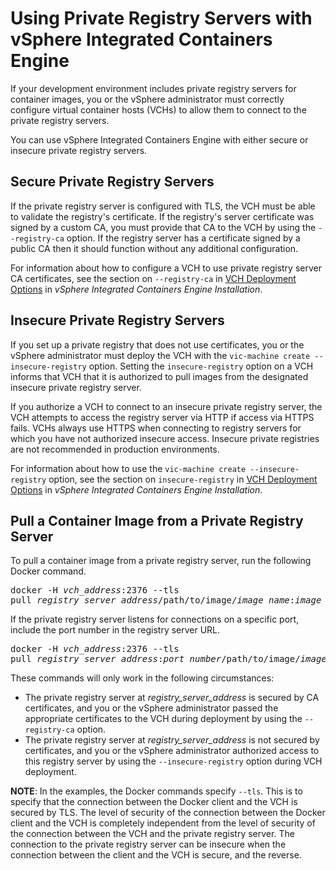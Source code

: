 # Using Private Registry Servers with vSphere Integrated Containers Engine #

If your development environment includes private registry servers for container images, you or the vSphere administrator must correctly configure virtual container hosts (VCHs) to allow them to connect to the private registry servers.

You can use vSphere Integrated Containers Engine with either secure or insecure private registry servers.

## Secure Private Registry Servers ##

If the private registry server is configured with TLS, the VCH must be able to validate the registry's certificate. If the registry's server certificate was signed by a custom CA, you must provide that CA to the VCH by using the `--registry-ca` option. If the registry server has a certificate signed by a public CA then it should function without any additional configuration.

For information about how to configure a VCH to use private registry server CA certificates, see the section on `--registry-ca` in [VCH Deployment Options](../vic_installation/vch_installer_options.html#registry-ca) in *vSphere Integrated Containers Engine Installation*. 

## Insecure Private Registry Servers ##

If you set up a private registry that does not use certificates, you or the vSphere administrator must deploy the VCH with the `vic-machine create --insecure-registry` option. Setting the `insecure-registry` option on a VCH informs that VCH that it is authorized to pull images from the designated insecure private registry server.

If you authorize a VCH to connect to an insecure private registry server, the VCH attempts to access the registry server via HTTP if access via HTTPS fails. VCHs always use HTTPS when connecting to registry servers for which you have not authorized insecure access. Insecure private registries are not recommended in production environments.

For information about how to use the `vic-machine create --insecure-registry` option, see the section on `insecure-registry` in [VCH Deployment Options](../vic_installation/vch_installer_options.html#insecure-registry) in *vSphere Integrated Containers Engine Installation*. 

## Pull a Container Image from a Private Registry Server ##

To pull a container image from a private registry server, run the following Docker command. 

<pre>docker -H <i>vch_address</i>:2376 --tls 
pull <i>registry_server_address</i>/path/to/image/<i>image_name</i>:<i>image_version</i></pre>

If the private registry server listens for connections on a specific port, include the port number in the registry server URL.

<pre>docker -H <i>vch_address</i>:2376 --tls 
pull <i>registry_server_address</i>:<i>port_number</i>/path/to/image/<i>image_name</i>:<i>image_version</i></pre>

These commands will only work in the following circumstances:

- The private registry server at <i>registry_server_address</i> is secured by CA certificates, and you or the vSphere administrator passed the appropriate certificates to the VCH during deployment by using the `--registry-ca` option.
- The private registry server at <i>registry_server_address</i> is not secured by certificates, and you or the vSphere administrator authorized access to this registry server by using the `--insecure-registry` option during VCH deployment.

**NOTE**: In the examples, the Docker commands specify `--tls`. This is to specify that the connection between the Docker client and the VCH is secured by TLS. The level of security of the connection between the Docker client and the VCH is completely independent from the level of security of the connection between the VCH and the private registry server. The connection to the private registry server can be insecure when the connection between the client and the VCH is secure, and the reverse.
